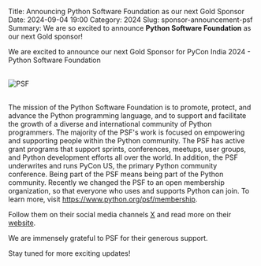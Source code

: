 Title: Announcing Python Software Foundation as our next Gold Sponsor
Date: 2024-09-04 19:00
Category: 2024
Slug: sponsor-announcement-psf
Summary: We are so excited to announce **Python Software Foundation** as our next Gold sponsor!

We are excited to announce our next Gold Sponsor for PyCon India 2024 - Python Software Foundation

<!-- PELICAN_END_SUMMARY -->
<br>
<div class="text-center">
  <a href="https://www.e2enetworks.com/" target="_blank" style="border: none; text-decoration: none;">
    <img src="{static}/images/2024/sponsor-psf.png" alt="PSF" class="img-fluid responsive-image">
  </a>
</div>
<br>

The mission of the Python Software Foundation is to promote, protect, and advance the Python programming language, and to support and facilitate the growth of a diverse and international community of Python programmers. The majority of the PSF's work is focused on empowering and supporting people within the Python community. The PSF has active grant programs that support sprints, conferences, meetups, user groups, and Python development efforts all over the world. In addition, the PSF underwrites and runs PyCon US, the primary Python community conference. Being part of the PSF means being part of the Python community. Recently we changed the PSF to an open membership organization, so that everyone who uses and supports Python can join. To learn more, visit <https://www.python.org/psf/membership>.

Follow them on their social media channels [X](https://x.com/ThePSF) and read more on their [website](https://www.python.org/psf-landing/).

We are immensely grateful to PSF for their generous support.

Stay tuned for more exciting updates!
